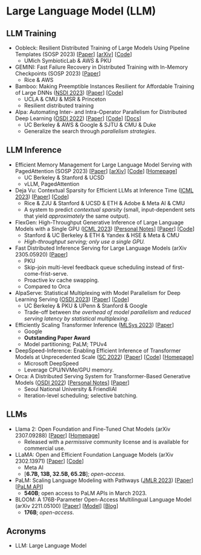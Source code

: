 # Large Language Model (LLM)

## LLM Training

* Oobleck: Resilient Distributed Training of Large Models Using Pipeline Templates (SOSP 2023) \[[Paper](https://dl.acm.org/doi/abs/10.1145/3600006.3613152)] \[[arXiv](https://browse.arxiv.org/abs/2309.08125)] \[[Code](https://github.com/SymbioticLab/Oobleck)]
  * UMich SymbioticLab & AWS & PKU
* GEMINI: Fast Failure Recovery in Distributed Training with In-Memory Checkpoints (SOSP 2023) \[[Paper](https://dl.acm.org/doi/10.1145/3600006.3613145)]
  * Rice & AWS
* Bamboo: Making Preemptible Instances Resilient for Affordable Training of Large DNNs ([NSDI 2023](../../reading-notes/conference/nsdi-2023/)) \[[Paper](https://www.usenix.org/conference/nsdi23/presentation/thorpe)] \[[Code](https://github.com/uclasystem/bamboo)]
  * UCLA & CMU & MSR & Princeton
  * Resilient distributed training
* Alpa: Automating Inter- and Intra-Operator Parallelism for Distributed Deep Learning ([OSDI 2022](../../reading-notes/conference/osdi-2022/)) \[[Paper](https://www.usenix.org/conference/osdi22/presentation/zheng-lianmin)] \[[Code](https://github.com/alpa-projects/alpa)] \[[Docs](https://alpa.ai/)]
  * UC Berkeley & AWS & Google & SJTU & CMU & Duke
  * Generalize the search through _parallelism strategies_.

## LLM Inference

* Efficient Memory Management for Large Language Model Serving with PagedAttention (SOSP 2023) \[[Paper](https://dl.acm.org/doi/10.1145/3600006.3613165)] \[[arXiv](https://browse.arxiv.org/abs/2309.06180)] \[[Code](https://github.com/vllm-project/vllm)] \[[Homepage](https://vllm.ai/)]
  * UC Berkeley & Stanford & UCSD
  * vLLM, PagedAttention
* Deja Vu: Contextual Sparsity for Efficient LLMs at Inference Time ([ICML 2023](../../reading-notes/conference/icml-2023.md)) \[[Paper](https://proceedings.mlr.press/v202/liu23am.html)] \[[Code](https://github.com/FMInference/DejaVu)]
  * Rice & ZJU & Stanford & UCSD & ETH & Adobe & Meta AI & CMU
  * A system to predict _contextual sparsity_ (small, input-dependent sets that yield _approximately_ the same output).
* FlexGen: High-Throughput Generative Inference of Large Language Models with a Single GPU ([ICML 2023](../../reading-notes/conference/icml-2023.md)) \[[Personal Notes](../../reading-notes/miscellaneous/arxiv/2023/high-throughput-generative-inference-of-large-language-models-with-a-single-gpu.md)] \[[Paper](https://proceedings.mlr.press/v202/sheng23a.html)] \[[Code](https://github.com/FMInference/FlexGen)]
  * Stanford & UC Berkeley & ETH & Yandex & HSE & Meta & CMU
  * _High-throughput serving; only use a single GPU._
* Fast Distributed Inference Serving for Large Language Models (arXiv 2305.05920) \[[Paper](https://arxiv.org/abs/2305.05920)]
  * PKU
  * Skip-join multi-level feedback queue scheduling instead of first-come-frist-serve.
  * Proactive kv cache swapping.
  * Compared to Orca
* AlpaServe: Statistical Multiplexing with Model Parallelism for Deep Learning Serving ([OSDI 2023](../../reading-notes/conference/osdi-2023.md)) \[[Paper](https://arxiv.org/abs/2302.11665)] \[[Code](https://github.com/alpa-projects/mms)]
  * UC Berkeley & PKU & UPenn & Stanford & Google
  * Trade-off between _the overhead of model parallelism_ and _reduced serving latency by statistical multiplexing_.
* Efficiently Scaling Transformer Inference ([MLSys 2023](../../reading-notes/conference/mlsys-2023.md)) \[[Paper](https://proceedings.mlsys.org/paper\_files/paper/2023/hash/523f87e9d08e6071a3bbd150e6da40fb-Abstract-mlsys2023.html)]
  * Google
  * **Outstanding Paper Award**
  * Model partitioning; PaLM; TPUv4
* DeepSpeed-Inference: Enabling Efficient Inference of Transformer Models at Unprecedented Scale ([SC 2022](../../reading-notes/conference/sc-2022.md)) \[[Paper](https://dl.acm.org/doi/abs/10.5555/3571885.3571946)] \[[Code](https://github.com/microsoft/DeepSpeed)] \[[Homepage](https://www.deepspeed.ai/inference/)]
  * Microsoft DeepSpeed
  * Leverage CPU/NVMe/GPU memory.
* Orca: A Distributed Serving System for Transformer-Based Generative Models ([OSDI 2022](../../reading-notes/conference/osdi-2022/)) \[[Personal Notes](../../reading-notes/conference/osdi-2022/orca.md)] \[[Paper](https://www.usenix.org/conference/osdi22/presentation/yu)]
  * Seoul National University & FriendliAI
  * Iteration-level scheduling; selective batching.

## LLMs

* Llama 2: Open Foundation and Fine-Tuned Chat Models (arXiv 2307.09288) \[[Paper](https://arxiv.org/abs/2307.09288)] \[[Homepage](https://ai.meta.com/llama/)]
  * Released with a _permissive_ community license and is available for commercial use.
* LLaMA: Open and Efficient Foundation Language Models (arXiv 2302.13971) \[[Paper](https://arxiv.org/abs/2302.13971)] \[[Code](https://github.com/facebookresearch/llama)]
  * Meta AI
  * \[**6.7B, 13B, 32.5B, 65.2B**]; _open-access_.
* PaLM: Scaling Language Modeling with Pathways ([JMLR 2023](https://www.jmlr.org/papers/v24/22-1144.html)) \[[Paper](https://www.jmlr.org/papers/v24/22-1144.html)] \[[PaLM API](https://developers.googleblog.com/2023/03/announcing-palm-api-and-makersuite.html)]
  * **540B**; open access to PaLM APIs in March 2023.
* BLOOM: A 176B-Parameter Open-Access Multilingual Language Model (arXiv 2211.05100) \[[Paper](https://arxiv.org/abs/2211.05100)] \[[Model](https://huggingface.co/bigscience/bloom)] \[[Blog](https://bigscience.huggingface.co/blog/bloom)]
  * **176B**; _open-access_.

## Acronyms

* LLM: Large Language Model
